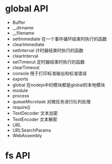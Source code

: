 #   global API
-   Buffer
-   __dirname
-   __filename
-   setImmediate 在一个事件循环结束时执行的函数
-   clearImmediate
-   setInterval 计时器结束时执行的函数
-   clearInterval
-   setTimeout  定时器结束时执行的函数
-   clearTimeout
-   console 用于打印标准输出和标准错误  
-   exports
-   global  在nodejs中的模块都是global的本地模块
-   module
-   process
-   queueMicrotask  对微任务进行队列处理
-   require()
-   TextDecoder 文本加密
-   TextEncoder 文本解密
-   URL
-   URLSearchParams
-   WebAssembly

#   fs API